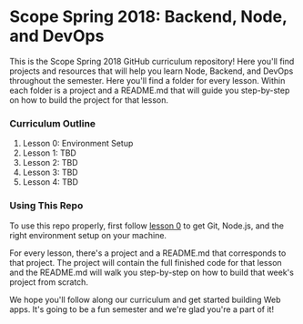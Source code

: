 # Scope Spring 2018: Backend, Node, and DevOps

This is the Scope Spring 2018 GitHub curriculum repository! Here you'll find projects and resources that will help you learn Node, Backend, and DevOps throughout the semester. Here you'll find a folder for every lesson. Within each folder is a project and a README.md that will guide you step-by-step on how to build the project for that lesson.

### Curriculum Outline
1. Lesson 0: Environment Setup
2. Lesson 1: TBD
3. Lesson 2: TBD
4. Lesson 3: TBD
5. Lesson 4: TBD

### Using This Repo
To use this repo properly, first follow [lesson 0](lesson-0/README.md) to get Git, Node.js, and the right environment setup on your machine.

For every lesson, there's a project and a README.md that corresponds to that project. The project will contain the full finished code for that lesson and the README.md will walk you step-by-step on how to build that week's project from scratch.

We hope you'll follow along our curriculum and get started building Web apps. It's going to be a fun semester and we're glad you're a part of it!